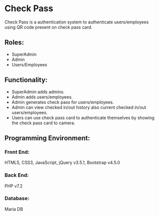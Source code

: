 # Check Pass

Check Pass is a authentication system to authenticate users/employees using QR code present on check pass card.

## Roles:

* SuperAdmin
* Admin
* Users/Employees

## Functionality:
* SuperAdmin adds admins.
* Admin adds users/employees.
* Admin generates check pass for users/employees.
* Admin can view checked in/out history also current checked in/out users/employees.
* Users can use check pass card to authenticate themselves by showing the check pass card to camera.

## Programming Environment:

### Front End:
HTML5, CSS3, JavaScript, jQuery v3.5.1, Bootstrap v4.5.0

### Back End:
PHP v7.2

### Database:
Maria DB